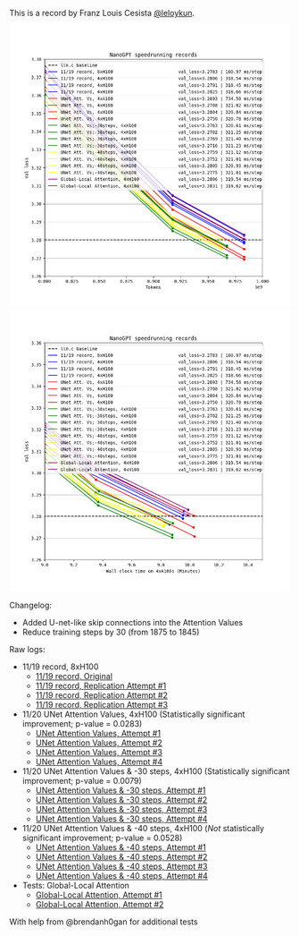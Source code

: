 This is a record by Franz Louis Cesista [@leloykun](https://x.com/leloykun).

![](nanogpt_speedrun_tokens.png)
![](nanogpt_speedrun_wallclock.png)

Changelog:
- Added U-net-like skip connections into the Attention Values
- Reduce training steps by 30 (from 1875 to 1845)

Raw logs:

- 11/19 record, 8xH100
  - [11/19 record, Original](../111924_FlexAttention/8384493d-dba9-4991-b16b-8696953f5e6d.txt)
  - [11/19 record, Replication Attempt #1](c4914481-6b32-4a3a-a449-41e2c595c940.txt)
  - [11/19 record, Replication Attempt #2](a9d67362-5c57-4194-936f-2f2c2795b75f.txt)
  - [11/19 record, Replication Attempt #3](7807d03c-7198-483e-a472-1fcb99d90ea2.txt)
- 11/20 UNet Attention Values, 4xH100 (Statistically significant improvement; p-value = 0.0283)
  - [UNet Attention Values, Attempt #1](44ad04d7-f115-4cb8-a70c-b8b09da600a3.txt)
  - [UNet Attention Values, Attempt #2](63bd09f5-1c19-4f79-b0eb-31bdffabed2e.txt)
  - [UNet Attention Values, Attempt #3](0737e5d1-5bf3-476a-98f4-c3f7a08fde0a.txt)
  - [UNet Attention Values, Attempt #4](1da8bcf8-3280-46c3-b6d0-6811da564e33.txt)
- 11/20 UNet Attention Values & -30 steps, 4xH100 (Statistically significant improvement; p-value = 0.0079)
  - [UNet Attention Values & -30 steps, Attempt #1](6ddabdd4-6143-48b3-822c-4503d982ce1b.txt)
  - [UNet Attention Values & -30 steps, Attempt #2](f11e3b5e-59a1-4e41-b594-152003218ba1.txt)
  - [UNet Attention Values & -30 steps, Attempt #3](4c7c3d84-906a-4751-b76b-e039aeab4ec9.txt)
  - [UNet Attention Values & -30 steps, Attempt #4](6d7f7872-9dee-4640-bbbb-3e566e5c023f.txt)
- 11/20 UNet Attention Values & -40 steps, 4xH100 (_Not_ statistically significant improvement; p-value = 0.0528)
  - [UNet Attention Values & -40 steps, Attempt #1](d6286d13-5313-44d9-bc72-b8e3e272e4de.txt)
  - [UNet Attention Values & -40 steps, Attempt #2](a101ae21-86e8-4c4d-b8c6-51222d5591cc.txt)
  - [UNet Attention Values & -40 steps, Attempt #3](2810e887-1e75-4789-a517-1dafeab04f47.txt)
  - [UNet Attention Values & -40 steps, Attempt #4](344c3069-737a-423a-aca2-8f28cb829c3a.txt)
- Tests: Global-Local Attention
  - [Global-Local Attention, Attempt #1](c9c10091-c5ac-4f64-af30-a21e815f675b.txt)
  - [Global-Local Attention, Attempt #2](72d09161-8ce1-4584-8af9-b04f0351b280.txt)

With help from @brendanh0gan for additional tests
